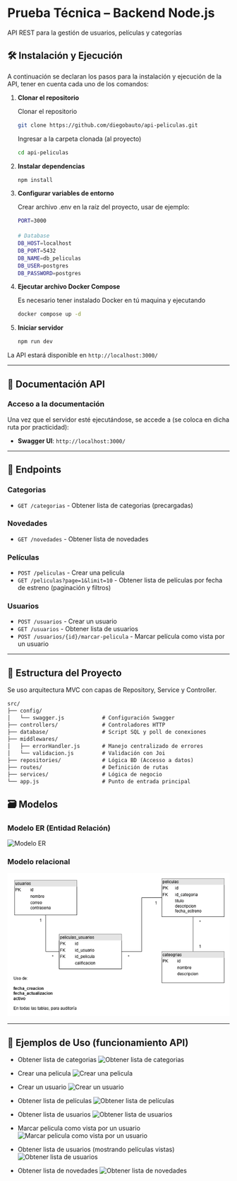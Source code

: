 # Prueba Técnica – Backend Node.js

API REST para la gestión de usuarios, películas y categorías

## 🛠️ Instalación y Ejecución

A continuación se declaran los pasos para la instalación y ejecución de la API, tener en cuenta cada uno de los comandos:

1. **Clonar el repositorio**

    Clonar el repositorio
    ```bash
    git clone https://github.com/diegobauto/api-peliculas.git
    ```

    Ingresar a la carpeta clonada (al proyecto)
    ```bash
    cd api-peliculas
    ```

2. **Instalar dependencias**

    ```bash
    npm install
    ```

3. **Configurar variables de entorno**

    Crear archivo .env en la raíz del proyecto, usar de ejemplo:
    ```bash
    PORT=3000

    # Database
    DB_HOST=localhost
    DB_PORT=5432
    DB_NAME=db_peliculas
    DB_USER=postgres
    DB_PASSWORD=postgres
    ```

4. **Ejecutar archivo Docker Compose**

    Es necesario tener instalado Docker en tú maquina y ejecutando
    ```bash
    docker compose up -d
    ```

5. **Iniciar servidor**

    ```bash
    npm run dev
    ```

La API estará disponible en `http://localhost:3000/`

---

## 📖 Documentación API

### Acceso a la documentación

Una vez que el servidor esté ejecutándose, se accede a (se coloca en dicha ruta por practicidad):

- **Swagger UI**: `http://localhost:3000/`

---

## 📌 Endpoints

### Categorias

- `GET /categorias` - Obtener lista de categorias (precargadas)

### Novedades

- `GET /novedades` - Obtener lista de novedades

### Películas

- `POST /peliculas` - Crear una pelicula
- `GET /peliculas?page=1&limit=10` - Obtener lista de películas por fecha de estreno (paginación y filtros)

### Usuarios

- `POST /usuarios` - Crear un usuario
- `GET /usuarios` - Obtener lista de usuarios
- `POST /usuarios/{id}/marcar-pelicula` - Marcar película como vista por un usuario

---

## 📂 Estructura del Proyecto
Se uso arquitectura MVC con capas de Repository, Service y Controller.

```
src/
├── config/
│   └── swagger.js            # Configuración Swagger
├── controllers/              # Controladores HTTP
├── database/                 # Script SQL y poll de conexiones
├── middlewares/
│   ├── errorHandler.js       # Manejo centralizado de errores
│   └── validacion.js         # Validación con Joi
├── repositories/             # Lógica BD (Accesso a datos)
├── routes/                   # Definición de rutas
├── services/                 # Lógica de negocio
└── app.js                    # Punto de entrada principal
```

## 🗃️ Modelos

### Modelo ER (Entidad Relación)
![Modelo ER](public/Entidad-Relación.png)

### Modelo relacional
![Modelo Relacional](public/Relacional.png)

---

## 📖 Ejemplos de Uso (funcionamiento API)

- Obtener lista de categorias
![Obtener lista de categorias](public/)

- Crear una pelicula
![Crear una pelicula](public/)

- Crear un usuario
![Crear un usuario](public/)

- Obtener lista de películas
![Obtener lista de películas](public/)

- Obtener lista de usuarios
![Obtener lista de usuarios](public/)

- Marcar pelicula como vista por un usuario
![Marcar pelicula como vista por un usuario](public/)

- Obtener lista de usuarios (mostrando películas vistas)
![Obtener lista de usuarios](public/)

- Obtener lista de novedades
![Obtener lista de novedades](public/)
